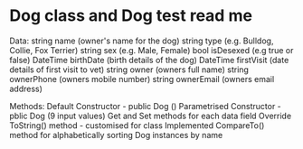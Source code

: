 # Dog class and Dog test read me
Data:
string name (owner's name for the dog)
string type (e.g. Bulldog, Collie, Fox Terrier)
string sex (e.g. Male, Female)
bool isDesexed (e.g true or false)
DateTime birthDate (birth details of the dog)
DateTime firstVisit (date details of first visit to vet)
string owner (owners full name)
string ownerPhone (owners mobile number)
string ownerEmail (owners email address)

Methods:
Default Constructor - public Dog ()
Parametrised Constructor - pblic Dog (9 input values)
Get and Set methods for each data field
Override ToString() method - customised for class
Implemented CompareTo() method for alphabetically sorting Dog instances by name
